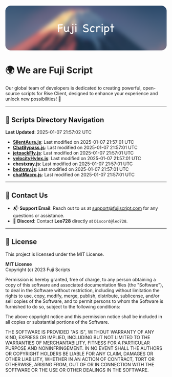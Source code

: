 ![Banner](.github/b.webp)

# 🌍 **We are Fuji Script**

Our global team of developers is dedicated to creating powerful, open-source scripts for Rise Client, designed to enhance your experience and unlock new possibilities! 🌟

---
<!-- SCRIPTS_NAVIGATION_START -->
## 📂 **Scripts Directory Navigation**

**Last Updated**: 2025-01-07 21:57:02 UTC

- **[SilentAura.js](scripts/SilentAura.js)**: Last modified on 2025-01-07 21:57:01 UTC
- **[ChatBypass.js](scripts/ChatBypass.js)**: Last modified on 2025-01-07 21:57:01 UTC
- **[jetpackFly.js](scripts/jetpackFly.js)**: Last modified on 2025-01-07 21:57:01 UTC
- **[velocityHylex.js](scripts/velocityHylex.js)**: Last modified on 2025-01-07 21:57:01 UTC
- **[chestxray.js](scripts/chestxray.js)**: Last modified on 2025-01-07 21:57:01 UTC
- **[bedxray.js](scripts/bedxray.js)**: Last modified on 2025-01-07 21:57:01 UTC
- **[chatMacro.js](scripts/chatMacro.js)**: Last modified on 2025-01-07 21:57:01 UTC

<!-- SCRIPTS_NAVIGATION_END -->

---

## 💬 **Contact Us**  
- 📬 **Support Email**: Reach out to us at [support@fujiscript.com](mailto:support@fujiscript.com) for any questions or assistance.  
- 💬 **Discord**: Contact **Leo728** directly at `Discord@leo728`.

---

## 📜 **License**

This project is licensed under the MIT License.  

**MIT License**  
Copyright (c) 2023 Fuji Scripts  

Permission is hereby granted, free of charge, to any person obtaining a copy of this software and associated documentation files (the "Software"), to deal in the Software without restriction, including without limitation the rights to use, copy, modify, merge, publish, distribute, sublicense, and/or sell copies of the Software, and to permit persons to whom the Software is furnished to do so, subject to the following conditions:  

The above copyright notice and this permission notice shall be included in all copies or substantial portions of the Software.  

THE SOFTWARE IS PROVIDED "AS IS", WITHOUT WARRANTY OF ANY KIND, EXPRESS OR IMPLIED, INCLUDING BUT NOT LIMITED TO THE WARRANTIES OF MERCHANTABILITY, FITNESS FOR A PARTICULAR PURPOSE AND NONINFRINGEMENT. IN NO EVENT SHALL THE AUTHORS OR COPYRIGHT HOLDERS BE LIABLE FOR ANY CLAIM, DAMAGES OR OTHER LIABILITY, WHETHER IN AN ACTION OF CONTRACT, TORT OR OTHERWISE, ARISING FROM, OUT OF OR IN CONNECTION WITH THE SOFTWARE OR THE USE OR OTHER DEALINGS IN THE SOFTWARE.  
